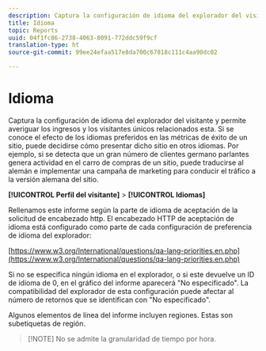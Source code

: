 ```yaml
---
description: Captura la configuración de idioma del explorador del visitante y permite averiguar los ingresos y los visitantes únicos relacionados esta. Si se conoce el efecto de los idiomas preferidos en las métricas de éxito de un sitio, puede decidirse cómo presentar dicho sitio en otros idiomas. Por ejemplo, si se detecta que un gran número de clientes germano parlantes genera actividad en el carro de compras de un sitio, puede traducirse al alemán e implementar una campaña de marketing para conducir el tráfico a la versión alemana del sitio.
title: Idioma
topic: Reports
uuid: 04f1fc86-2738-4063-8091-772ddc59f9cf
translation-type: ht
source-git-commit: 99ee24efaa517e8da700c67818c111c4aa90dc02

---
```



# Idioma

Captura la configuración de idioma del explorador del visitante y permite averiguar los ingresos y los visitantes únicos relacionados esta. Si se conoce el efecto de los idiomas preferidos en las métricas de éxito de un sitio, puede decidirse cómo presentar dicho sitio en otros idiomas. Por ejemplo, si se detecta que un gran número de clientes germano parlantes genera actividad en el carro de compras de un sitio, puede traducirse al alemán e implementar una campaña de marketing para conducir el tráfico a la versión alemana del sitio.

**[!UICONTROL Perfil del visitante]** > **[!UICONTROL Idiomas]**

Rellenamos este informe según la parte de idioma de aceptación de la solicitud de encabezado http. El encabezado HTTP de aceptación de idioma está configurado como parte de cada configuración de preferencia de idioma del explorador:

[https://www.w3.org/International/questions/qa-lang-priorities.en.php](https://www.w3.org/International/questions/qa-lang-priorities.en.php)

Si no se especifica ningún idioma en el explorador, o si este devuelve un ID de idioma de 0, en el gráfico del informe aparecerá &quot;No especificado&quot;. La compatibilidad del explorador de esta configuración puede afectar al número de retornos que se identifican con &quot;No especificado&quot;.

Algunos elementos de línea del informe incluyen regiones. Estas son subetiquetas de región.

> [!NOTE] No se admite la granularidad de tiempo por hora.

